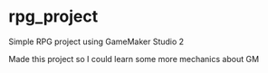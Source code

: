 # rpg_project
Simple RPG project using GameMaker Studio 2

Made this project so I could learn some more mechanics about GM
